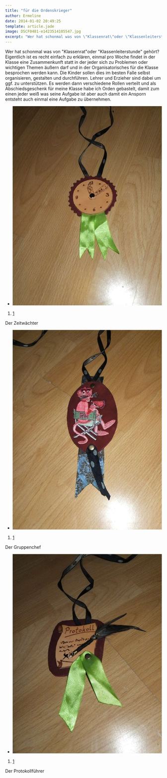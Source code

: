 ```yaml
---
title: "für die Ordenskrieger"
author: Ermeline
date: 2014-01-02 20:49:25
template: article.jade
image: DSCF0481-e1423514105547.jpg
excerpt: "Wer hat schonmal was von \"Klassenrat\"oder \"Klassenleiterstunde\" gehört? "
---
```


Wer hat schonmal was von "Klassenrat"oder "Klassenleiterstunde" gehört?
Eigentlich ist es recht einfach zu erklären, einmal pro Woche findet in
der Klasse eine Zusammenkunft statt in der jeder sich zu Problemen oder
wichtigen Themen äußern darf und in der Organisatorisches für die Klasse
besprochen werden kann. Die Kinder sollen dies im besten Falle selbst
organisieren, gestalten und durchführen. Lehrer und Erzieher sind dabei
um ggf. zu unterstützen. Es werden dann verschiedene Rollen verteilt und
als Abschiedsgeschenk für meine Klasse habe ich Orden gebastelt, damit
zum einen jeder weiß was seine Aufgabe ist aber auch damit ein Ansporn
entsteht auch einmal eine Aufgabe zu übernehmen.

-   ![DSCF0481](DSCF0481-e1423514105547.jpg)

1.  [1](#)

Der Zeitwächter

-   ![DSCF0480](DSCF0480-e1423514128205.jpg)

1.  [1](#)

Der Gruppenchef

-   ![DSCF0479](DSCF0479-e1423514152683.jpg)

1.  [1](#)

Der Protokollführer
